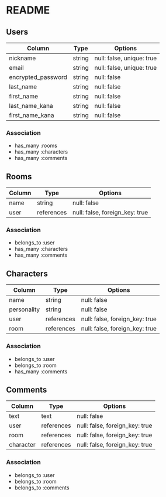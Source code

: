 # README

## Users

| Column              | Type       | Options                   |
| ------------------- | ---------- | ------------------------- |
| nickname            | string     | null: false, unique: true |
| email               | string     | null: false, unique: true |
| encrypted_password  | string     | null: false               |
| last_name           | string     | null: false               |
| first_name          | string     | null: false               |
| last_name_kana      | string     | null: false               |
| first_name_kana     | string     | null: false               |


### Association
- has_many :rooms
- has_many :characters
- has_many :comments

## Rooms

| Column   | Type       | Options                        |
| -------- | ---------- | ------------------------------ |
| name     | string     | null: false                    |
| user     | references | null: false, foreign_key: true |


### Association
- belongs_to :user
- has_many :characters
- has_many :comments

## Characters

| Column      | Type       | Options                        |
| ----------- | ---------- | ------------------------------ |
| name        | string     | null: false                    |
| personality | string     | null: false                    |
| user        | references | null: false, foreign_key: true |
| room        | references | null: false, foreign_key: true |


### Association
- belongs_to :user
- belongs_to :room
- has_many :comments


## Comments

| Column     | Type       | Options                        |
| -----------| ---------- | ------------------------------ |
| text       | text       | null: false                    |
| user       | references | null: false, foreign_key: true |
| room       | references | null: false, foreign_key: true |
| character  | references | null: false, foreign_key: true |


### Association
- belongs_to :user
- belongs_to :room
- belongs_to :comments


